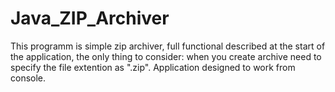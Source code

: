 # Java_ZIP_Archiver
This programm is simple zip archiver, full functional described at the start of the application, the only thing to consider: when you create archive need to specify the file extention as ".zip".
Application designed to work from console.
